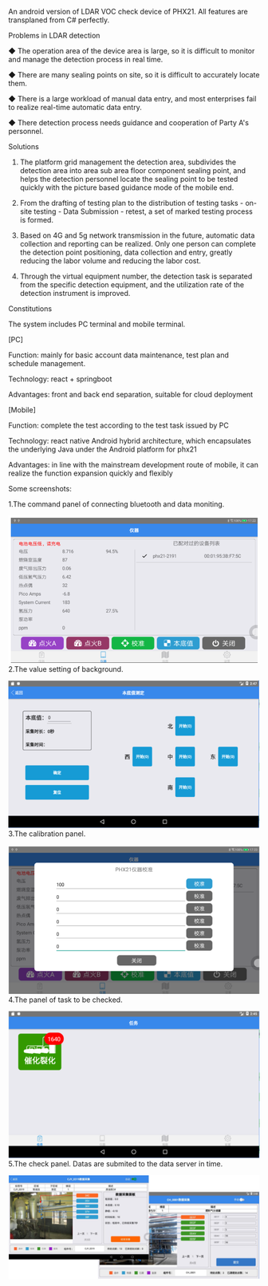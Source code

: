 An android version of LDAR VOC check device of PHX21. All features are transplaned from C# perfectly.

Problems in LDAR detection

◆ The operation area of the device area is large, so it is difficult to monitor and manage the detection process in real time. 

◆ There are many sealing points on site, so it is difficult to accurately locate them. 

◆ There is a large workload of manual data entry, and most enterprises fail to realize real-time automatic data entry.

◆ There detection process needs guidance and cooperation of Party A's personnel.


Solutions
1. The platform grid management the detection area, subdivides the detection area into area sub area floor component sealing point, and helps the detection personnel locate the sealing point to be tested quickly with the picture based guidance mode of the mobile end.

2. From the drafting of testing plan to the distribution of testing tasks - on-site testing - Data Submission - retest, a set of marked testing process is formed.

3. Based on 4G and 5g network transmission in the future, automatic data collection and reporting can be realized. Only one person can complete the detection point positioning, data collection and entry, greatly reducing the labor volume and reducing the labor cost.

4. Through the virtual equipment number, the detection task is separated from the specific detection equipment, and the utilization rate of the detection instrument is improved.

Constitutions

The system includes PC terminal and mobile terminal.

[PC] 

Function: mainly for basic account data maintenance, test plan and schedule management.

Technology: react + springboot

Advantages: front and back end separation, suitable for cloud deployment

[Mobile] 

Function: complete the test according to the test task issued by PC

Technology: react native Android hybrid architecture, which encapsulates the underlying Java under the Android platform for phx21

Advantages: in line with the mainstream development route of mobile, it can realize the function expansion quickly and flexibly

Some screenshots:

1.The command panel of connecting bluetooth and data moniting.

![Image text](https://raw.githubusercontent.com/cabinhero/ldarphx21bluetooth/master/docs/monitor.png)
2.The value setting of background.

![Image text](https://raw.githubusercontent.com/cabinhero/ldarphx21bluetooth/master/docs/backgroundvalue.png)
3.The calibration panel.

![Image text](https://raw.githubusercontent.com/cabinhero/ldarphx21bluetooth/master/docs/caculate.png)
4.The panel of task to be checked.

![Image text](https://raw.githubusercontent.com/cabinhero/ldarphx21bluetooth/master/docs/tasks.png)
5.The check panel. Datas are submited to the data server in time.

![Image text](https://raw.githubusercontent.com/cabinhero/ldarphx21bluetooth/master/docs/checkdata.png)
